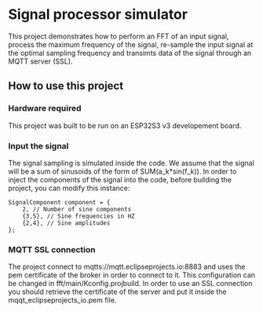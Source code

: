 # Signal processor simulator 

This project demonstrates how to perform an FFT of an input signal, process the maximum frequency of the signal, re-sample the input signal at the optimal sampling frequency and transimts data of the signal through an MQTT server (SSL).

## How to use this project

### Hardware required

This project was built to be run on an ESP32S3 v3 developement board.

### Input the signal

The signal sampling is simulated inside the code.
We assume that the signal will be a sum of sinusoids of the form of SUM(a_k*sin(f_k)).
In order to inject the components of the signal into the code, before building the project, you can modify this instance:

```
SignalComponent component = {
    2, // Number of sine components
    {3,5}, // Sine frequencies in HZ
    {2,4}, // Sine amplitudes
};
```


### MQTT SSL connection

The project connect to mqtts://mqtt.eclipseprojects.io:8883 and uses the pem certificate of the broker in order to connect to it.
This configuration can be changed in fft/main/Kconfig.projbuild.
In order to use an SSL connection you should retrieve the certificate of the server and put it inside the mqqt_eclipseprojects_io.pem file.
